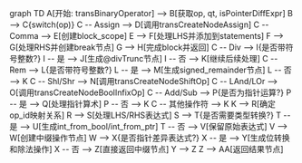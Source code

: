 graph TD
    A[开始: transBinaryOperator] --> B[获取op, qt, isPointerDiffExpr]
    B --> C{switch(op)}
    C -- Assign --> D[调用transCreateNodeAssign]
    C -- Comma --> E[创建block_scope]
    E --> F[处理LHS并添加到statements]
    F --> G[处理RHS并创建break节点]
    G --> H[完成block并返回]
    C -- Div --> I{是否带符号整数?}
    I -- 是 --> J[生成@divTrunc节点]
    I -- 否 --> K[继续后续处理]
    C -- Rem --> L{是否带符号整数?}
    L -- 是 --> M[生成signed_remainder节点]
    L -- 否 --> K
    C -- Shl/Shr --> N[调用transCreateNodeShiftOp]
    C -- LAnd/LOr --> O[调用transCreateNodeBoolInfixOp]
    C -- Add/Sub --> P{是否为指针运算?}
    P -- 是 --> Q[处理指针算术]
    P -- 否 --> K
    C -- 其他操作符 --> K
    K --> R[确定op_id映射关系]
    R --> S[处理LHS/RHS表达式]
    S --> T{是否需要类型转换?}
    T -- 是 --> U[生成int_from_bool/int_from_ptr]
    T -- 否 --> V[保留原始表达式]
    V --> W[创建中缀操作节点]
    W --> X{是否指针差异表达式?}
    X -- 是 --> Y[生成位转换和除法操作]
    X -- 否 --> Z[直接返回中缀节点]
    Y --> Z
    Z --> AA[返回结果节点]
